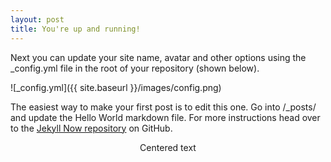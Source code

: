 ```yaml
---
layout: post
title: You're up and running!
---
```


Next you can update your site name, avatar and other options using the _config.yml file in the root of your repository (shown below).

![_config.yml]({{ site.baseurl }}/images/config.png)

<justify>The easiest way to make your first post is to edit this one. Go into /_posts/ and update the Hello World markdown file. For more instructions head over to the</justify> [Jekyll Now repository](https://github.com/barryclark/jekyll-now) on GitHub.

<center>Centered text</center>
